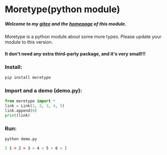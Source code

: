 # Moretype(python module)

##### Welcome to my [gitee](https://gitee.com/Jules-zhou) and the [homepage](https://gitee.com/Jules-zhou/moretype) of this module.

Moretype is a python module about some more types.
Please update your module to this version.

#### It don't need any extra third-party package, and it's very small!!!

### Install:
```bash
pip install moretype
```
### Import and a demo (demo.py):
```python
from moretype import *
link = Link(1, 2, 3, 4, 5)
link.append(6)
print(link)
```
### Run:
```bash
python demo.py

[ 1 > 2 > 3 > 4 > 5 > 6 > ]
```